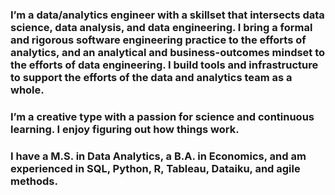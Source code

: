 ### I’m a data/analytics engineer with a skillset that intersects data science, data analysis, and data engineering. I bring a formal and rigorous software engineering practice to the efforts of analytics, and an analytical and business-outcomes mindset to the efforts of data engineering. I build tools and infrastructure to support the efforts of the data and analytics team as a whole. <br>

### I’m a creative type with a passion for science and continuous learning. I enjoy figuring out how things work. <br>

### I have a M.S. in Data Analytics, a B.A. in Economics, and am experienced in SQL, Python, R, Tableau, Dataiku, and agile methods. <br>
